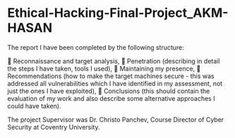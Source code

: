 # Ethical-Hacking-Final-Project_AKM-HASAN
The report I have been completed by the following structure:  

 Reconnaissance and target analysis,
 Penetration (describing in detail the steps I have taken, tools I used),
 Maintaining my presence,
 Recommendations (how to make the target machines secure - this was addressed all vulnerabilities which I have identified in my assessment, not just the ones I have exploited),
 Conclusions (this should contain the evaluation of my work and also describe some alternative approaches I could have taken).

The project Supervisor was Dr. Christo Panchev, Course Director of Cyber Security at Coventry University.

